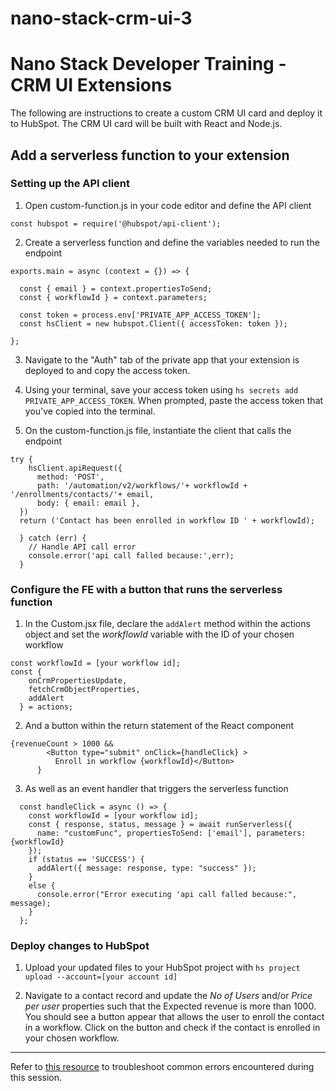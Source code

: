 # nano-stack-crm-ui-3
# Nano Stack Developer Training - CRM UI Extensions
The following are instructions to create a custom CRM UI card and deploy it to HubSpot. The CRM UI card will be built with React and Node.js. 

## Add a serverless function to your extension
### Setting up the API client 
1. Open custom-function.js in your code editor and define the API client

```
const hubspot = require('@hubspot/api-client');
```

2. Create a serverless function and define the variables needed to run the endpoint

```
exports.main = async (context = {}) => {

  const { email } = context.propertiesToSend;
  const { workflowId } = context.parameters;
 
  const token = process.env['PRIVATE_APP_ACCESS_TOKEN'];
  const hsClient = new hubspot.Client({ accessToken: token });

};
```

3. Navigate to the "Auth" tab of the private app that your extension is deployed to and copy the access token. 

4. Using your terminal, save your access token using `hs secrets add PRIVATE_APP_ACCESS_TOKEN`. When prompted, paste the access token that you've copied into the terminal. 

5. On the custom-function.js file, instantiate the client that calls the endpoint 
```
try {
    hsClient.apiRequest({
      method: 'POST',
      path: '/automation/v2/workflows/'+ workflowId + '/enrollments/contacts/'+ email,
      body: { email: email },
  })
  return ('Contact has been enrolled in workflow ID ' + workflowId);

  } catch (err) {
    // Handle API call error
    console.error('api call falled because:',err);
  }
```
### Configure the FE with a button that runs the serverless function 
1. In the Custom.jsx file, declare the `addAlert` method within the actions object and set the _workflowId_ variable with the ID of your chosen workflow 
```
const workflowId = [your workflow id];
const {
    onCrmPropertiesUpdate,
    fetchCrmObjectProperties,
    addAlert
  } = actions;
``` 

2. And a button within the return statement of the React component  
```
{revenueCount > 1000 &&
        <Button type="submit" onClick={handleClick} >
          Enroll in workflow {workflowId}</Button>
      }
```

3. As well as an event handler that triggers the serverless function
```
  const handleClick = async () => {
    const workflowId = [your workflow id];
    const { response, status, message } = await runServerless({
      name: "customFunc", propertiesToSend: ['email'], parameters: {workflowId}
    });
    if (status == 'SUCCESS') {
      addAlert({ message: response, type: "success" });
    }
    else {
      console.error("Error executing 'api call falled because:", message);
    }
  };
```    
### Deploy changes to HubSpot

1. Upload your updated files to your HubSpot project with `hs project upload --account=[your account id]`

2. Navigate to a contact record and update the _No of Users_ and/or _Price per user_ properties such that the Expected revenue is more than 1000. You should see a button appear that allows the user to enroll the contact in a workflow. Click on the button and check if the contact is enrolled in your chosen workflow. 
---
Refer to [this resource](https://docs.google.com/document/d/158lC7iaTETgKKQVDs4rdOBRZ_9vSUIBIlpByFh0b_4o/edit#heading=h.gzn6elt46xf7) to troubleshoot common errors encountered during this session. 
